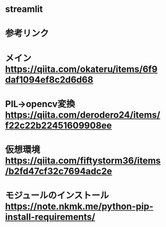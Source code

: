 # streamlit
# 参考リンク
# メイン https://qiita.com/okateru/items/6f9daf1094ef8c2d6d68
# PIL→opencv変換 https://qiita.com/derodero24/items/f22c22b22451609908ee
# 仮想環境 https://qiita.com/fiftystorm36/items/b2fd47cf32c7694adc2e
# モジュールのインストール https://note.nkmk.me/python-pip-install-requirements/
